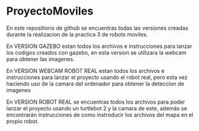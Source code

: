# ProyectoMoviles

En este repositiorio de github se encuentras todas las versiones creadas durante la realizacion de la practica 3 de robots moviles.

En VERSION GAZEBO estan todos los archivos e instrucciones para lanzar los codigos creados con gazebo, en esta  version  se utilizara la webcam para obtener las imagenes.

En VERSION WEBCAM ROBOT REAL estan todos los archivos e instrucciones para lanzar el proyecto usando el robot real, pero esta vez haciendo uso de la camara del ordenador para obtener la deteccion de imagenes 

En VERSION ROBOT REAL se encuentras todos los archivos para poder lanzar el proyecto usando un turtlebot 2 y la camara de este, además se encontrarán instrucciones de como instroducir los archivos del mapa en el propio robot.
